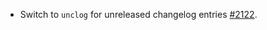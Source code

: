 * Switch to `unclog` for unreleased changelog entries [#2122](https://github.com/provenance-io/provenance/pull/2122).
